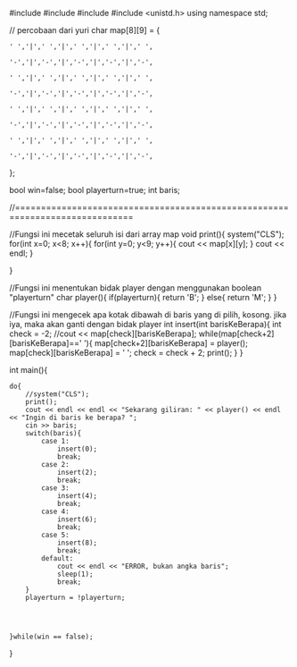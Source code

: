#include <iostream>
#include <cstdlib>
#include <ctime>
#include <unistd.h>
using namespace std;

// percobaan dari yuri 
char map[8][9] = {

	' ','|',' ','|',' ','|',' ','|',' ',

	'-','|','-','|','-','|','-','|','-',

	' ','|',' ','|',' ','|',' ','|',' ',

	'-','|','-','|','-','|','-','|','-',

	' ','|',' ','|',' ','|',' ','|',' ',

	'-','|','-','|','-','|','-','|','-',

	' ','|',' ','|',' ','|',' ','|',' ',
	
	'-','|','-','|','-','|','-','|','-',			
};

bool win=false;
bool playerturn=true;
int baris;

//=============================================================================

//Fungsi ini mecetak seluruh isi dari array map
void print(){
	system("CLS");
	for(int x=0; x<8; x++){
		for(int y=0; y<9; y++){
			cout << map[x][y];
		}
		cout << endl;
	}
	
}

//Fungsi ini menentukan bidak player dengan menggunakan boolean "playerturn"
char player(){
	if(playerturn){
		return 'B';
	}
	else{
		return 'M';
	}
}

//Fungsi ini mengecek apa kotak dibawah di baris yang di pilih, kosong. jika iya, maka akan ganti dengan bidak player
int insert(int barisKeBerapa){
	int check = -2;
	//cout << map[check][barisKeBerapa];
	while(map[check+2][barisKeBerapa]==' '){
		map[check+2][barisKeBerapa] = player();
		map[check][barisKeBerapa] = ' ';
		check = check + 2;
		print();
	}
}


int main(){

	do{
		//system("CLS");
		print();
		cout << endl << endl << "Sekarang giliran: " << player() << endl << "Ingin di baris ke berapa? ";
		cin >> baris;
		switch(baris){
			case 1:
				insert(0);
				break;
			case 2:
				insert(2);
				break;
			case 3:
				insert(4);
				break;
			case 4:
				insert(6);
				break;
			case 5:
				insert(8);
				break;
			default:
				cout << endl << "ERROR, bukan angka baris";
				sleep(1);
				break;
		}
		playerturn = !playerturn;
		
		
		
		
	}while(win == false);
	
}
